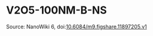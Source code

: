 <a name="material" />

# V2O5-100NM-B-NS
<script type="application/ld+json">
  {
    "@context": "https://schema.org/",
    "@type": "ChemicalSubstance",
    "@id": "https://egonw.github.io/nanowiki/nanowiki507.html#material",
    "http://purl.org/dc/terms/conformsTo":
      {
        "@type": "CreativeWork",
        "@id": "https://bioschemas.org/profiles/ChemicalSubstance/0.4-RELEASE/"
      },
    "identfier": "507",
    "name": "V2O5-100NM-B-NS",
    "url": "https://egonw.github.io/nanowiki/nanowiki507.html#material",
    "sameAs": "http://127.0.0.1/mediawiki/index.php/Special:URIResolver/V2O5-2D100NM-2DB-2DNS"
  }
</script>




Source: NanoWiki 6, doi:[10.6084/m9.figshare.11897205.v1](https://doi.org/10.6084/m9.figshare.11897205.v1)

